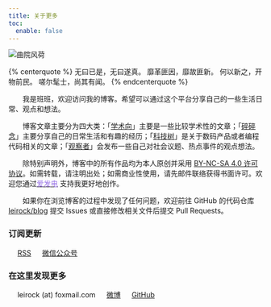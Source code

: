 ```yaml
---
title: 关于更多
toc:
  enable: false
---
```


![曲院风荷](https://website-1256060851.cos.ap-hongkong.myqcloud.com/pages/more/header.jpg!650x)

{% centerquote %}
无曰已是，无曰遂真。
靡革匪因，靡故匪新。
何以新之，开物前民。
嗟尔髦士，尚其有闻。
{% endcenterquote %}

　　我是班班，欢迎访问我的博客。希望可以通过这个平台分享自己的一些生活日常、观点和想法。

　　博客文章主要分为四大类：「[学术向](/overview/academic/)」主要是一些比较学术性的文章；「[碎碎念](/overview/life/)」主要分享自己的日常生活和有趣的经历；「[科技树](/overview/tech/)」是关于数码产品或者编程代码相关的文章；「[观察者](/overview/viewpoint/)」会发布一些自己对社会议题、热点事件的观点想法。

　　除特别声明外，博客中的所有作品均为本人原创并采用 [<i class="fab fa-fw fa-creative-commons"></i>BY-NC-SA 4.0 许可协议](https://creativecommons.org/licenses/by-nc-sa/4.0/deed.zh)。如需转载，请注明出处；如需商业性使用，请先邮件联络获得书面许可。欢迎您通过[<font color=#946ce6><i class="fas fa-fw fa-bolt"></i>爱发电</font>](https://afdian.net/@leirock) 支持我更好地创作。

　　如果你在浏览博客的过程中发现了任何问题，欢迎前往 GitHub 的代码仓库 [<i class="fab fa-fw fa-github"></i>leirock/blog](https://github.com/leirock/blog) 提交 Issues 或直接修改相关文件后提交 Pull Requests。

### 订阅更新

　<i class="fas fa-fw fa-rss"></i> [RSS](/atom.xml)
　<i class="fab fa-fw fa-weixin"></i> <a class="fancybox fancybox.image" href="https://website-1256060851.cos.ap-hongkong.myqcloud.com/qrcode/wechat-channel.png" itemscope="" itemtype="http://schema.org/ImageObject" itemprop="url" data-fancybox="default" rel="default" title="微信公众号：班班碎碎念" data-caption="微信公众号：班班碎碎念">微信公众号</a>


### 在这里发现更多

　<i class="fas fa-fw fa-envelope"></i> leirock (at) foxmail.com
　<i class="fab fa-fw fa-weibo"></i> [微博](https://weibo.com/leirock)
　<i class="fab fa-fw fa-github"></i> [GitHub](https://github.com/leirock)
